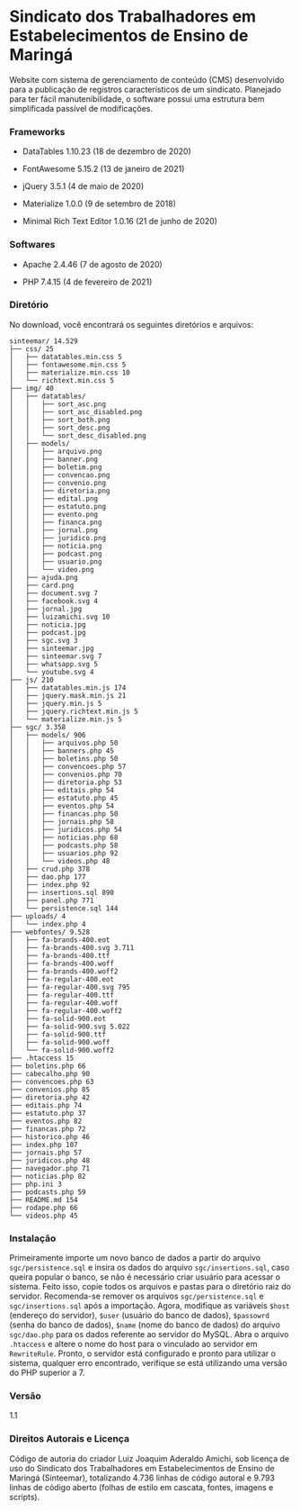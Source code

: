# Sindicato dos Trabalhadores em Estabelecimentos de Ensino de Maringá
Website com sistema de gerenciamento de conteúdo (CMS) desenvolvido para a publicação de registros característicos de um sindicato. Planejado para ter fácil manutenibilidade, o software possui uma estrutura bem simplificada passível de modificações.


### Frameworks
- DataTables 1.10.23 (18 de dezembro de 2020)

- FontAwesome 5.15.2 (13 de janeiro de 2021)

- jQuery 3.5.1 (4 de maio de 2020)

- Materialize 1.0.0 (9 de setembro de 2018)

- Minimal Rich Text Editor 1.0.16 (21 de junho de 2020)


### Softwares
- Apache 2.4.46 (7 de agosto de 2020)

- PHP 7.4.15 (4 de fevereiro de 2021)


### Diretório
No download, você encontrará os seguintes diretórios e arquivos:
```
sinteemar/ 14.529
├── css/ 25
│   ├── datatables.min.css 5
│   ├── fontawesome.min.css 5
│   ├── materialize.min.css 10
│   └── richtext.min.css 5
├── img/ 40
│   ├── datatables/
│   │   ├── sort_asc.png
│   │   ├── sort_asc_disabled.png
│   │   ├── sort_both.png
│   │   ├── sort_desc.png
│   │   └── sort_desc_disabled.png
│   ├── models/
│   │   ├── arquivo.png
│   │   ├── banner.png
│   │   ├── boletim.png
│   │   ├── convencao.png
│   │   ├── convenio.png
│   │   ├── diretoria.png
│   │   ├── edital.png
│   │   ├── estatuto.png
│   │   ├── evento.png
│   │   ├── financa.png
│   │   ├── jornal.png
│   │   ├── juridico.png
│   │   ├── noticia.png
│   │   ├── podcast.png
│   │   ├── usuario.png
│   │   └── video.png
│   ├── ajuda.png
│   ├── card.png
│   ├── document.svg 7
│   ├── facebook.svg 4
│   ├── jornal.jpg
│   ├── luizamichi.svg 10
│   ├── noticia.jpg
│   ├── podcast.jpg
│   ├── sgc.svg 3
│   ├── sinteemar.jpg
│   ├── sinteemar.svg 7
│   ├── whatsapp.svg 5
│   └── youtube.svg 4
├── js/ 210
│   ├── datatables.min.js 174
│   ├── jquery.mask.min.js 21
│   ├── jquery.min.js 5
│   ├── jquery.richtext.min.js 5
│   └── materialize.min.js 5
├── sgc/ 3.358
│   ├── models/ 906
│   │   ├── arquivos.php 50
│   │   ├── banners.php 45
│   │   ├── boletins.php 50
│   │   ├── convencoes.php 57
│   │   ├── convenios.php 70
│   │   ├── diretoria.php 53
│   │   ├── editais.php 54
│   │   ├── estatuto.php 45
│   │   ├── eventos.php 54
│   │   ├── financas.php 50
│   │   ├── jornais.php 58
│   │   ├── juridicos.php 54
│   │   ├── noticias.php 68
│   │   ├── podcasts.php 58
│   │   ├── usuarios.php 92
│   │   └── videos.php 48
│   ├── crud.php 378
│   ├── dao.php 177
│   ├── index.php 92
│   ├── insertions.sql 890
│   ├── panel.php 771
│   └── persistence.sql 144
├── uploads/ 4
│   └── index.php 4
├── webfontes/ 9.528
│   ├── fa-brands-400.eot
│   ├── fa-brands-400.svg 3.711
│   ├── fa-brands-400.ttf
│   ├── fa-brands-400.woff
│   ├── fa-brands-400.woff2
│   ├── fa-regular-400.eot
│   ├── fa-regular-400.svg 795
│   ├── fa-regular-400.ttf
│   ├── fa-regular-400.woff
│   ├── fa-regular-400.woff2
│   ├── fa-solid-900.eot
│   ├── fa-solid-900.svg 5.022
│   ├── fa-solid-900.ttf
│   ├── fa-solid-900.woff
│   └── fa-solid-900.woff2
├── .htaccess 15
├── boletins.php 66
├── cabecalho.php 90
├── convencoes.php 63
├── convenios.php 85
├── diretoria.php 42
├── editais.php 74
├── estatuto.php 37
├── eventos.php 82
├── financas.php 72
├── historico.php 46
├── index.php 107
├── jornais.php 57
├── juridicos.php 48
├── navegador.php 71
├── noticias.php 82
├── php.ini 3
├── podcasts.php 59
├── README.md 154
├── rodape.php 66
└── videos.php 45
```


### Instalação
Primeiramente importe um novo banco de dados a partir do arquivo `sgc/persistence.sql` e insira os dados do arquivo `sgc/insertions.sql`, caso queira popular o banco, se não é necessário criar usuário para acessar o sistema.
Feito isso, copie todos os arquivos e pastas para o diretório raiz do servidor. Recomenda-se remover os arquivos `sgc/persistence.sql` e `sgc/insertions.sql` após a importação.
Agora, modifique as variáveis `$host` (endereço do servidor), `$user` (usuário do banco de dados), `$passowrd` (senha do banco de dados), `$name` (nome do banco de dados) do arquivo `sgc/dao.php` para os dados referente ao servidor do MySQL.
Abra o arquivo `.htaccess` e altere o nome do host para o vinculado ao servidor em `RewriteRule`.
Pronto, o servidor está configurado e pronto para utilizar o sistema, qualquer erro encontrado, verifique se está utilizando uma versão do PHP superior a 7.


### Versão
1.1


### Direitos Autorais e Licença
Código de autoria do criador Luiz Joaquim Aderaldo Amichi, sob licença de uso do Sindicato dos Trabalhadores em Estabelecimentos de Ensino de Maringá (Sinteemar), totalizando 4.736 linhas de código autoral e 9.793 linhas de código aberto (folhas de estilo em cascata, fontes, imagens e scripts).